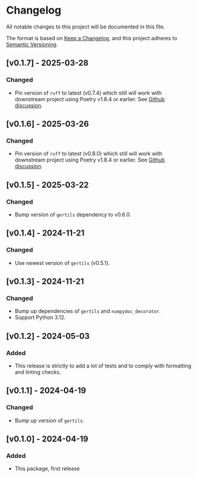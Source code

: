 # Changelog
All notable changes to this project will be documented in this file.

The format is based on [Keep a Changelog](https://keepachangelog.com/en/1.1.0/),
and this project adheres to [Semantic Versioning](https://semver.org/spec/v2.0.0.html).

## [v0.1.7] - 2025-03-28

### Changed
* Pin version of `ruff` to latest (v0.7.4) which still will work with downstream project using Poetry v1.8.4 or earlier. 
See [Github discussion](https://github.com/astral-sh/ruff/issues/14681).

## [v0.1.6] - 2025-03-26

### Changed
* Pin version of `ruff` to latest (v0.8.0) which still will work with downstream project using Poetry v1.8.4 or earlier. 
See [Github discussion](https://github.com/astral-sh/ruff/issues/14681).

## [v0.1.5] - 2025-03-22

### Changed
* Bump version of `gertils` dependency to v0.6.0.

## [v0.1.4] - 2024-11-21

### Changed
* Use newest version of `gertils` (v0.5.1).

## [v0.1.3] - 2024-11-21

### Changed
* Bump up dependencies of `gertils` and `numpydoc_decorator`.
* Support Python 3.12.

## [v0.1.2] - 2024-05-03

### Added
* This release is strictly to add a lot of tests and to comply with formatting and linting checks.

## [v0.1.1] - 2024-04-19

### Changed
* Bump up version of `gertils`.

## [v0.1.0] - 2024-04-19
 
### Added
* This package, first release
